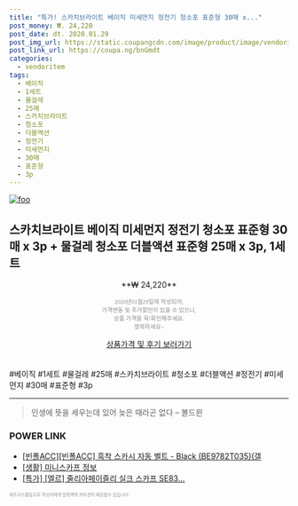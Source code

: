 ```yaml
--- 
title: "특가! 스카치브라이트 베이직 미세먼지 정전기 청소포 표준형 30매 x..." 
post_money: ₩. 24,220 
post_date: dt. 2020.01.29 
post_img_url: https://static.coupangcdn.com/image/product/image/vendoritem/2019/03/12/3778579569/4d876543-789b-4b5c-ab23-e488549bce1e.jpg 
post_link_url: https://coupa.ng/bnGmdt 
categories: 
  - vendoritem 
tags: 
  - 베이직 
  - 1세트 
  - 물걸레 
  - 25매 
  - 스카치브라이트 
  - 청소포 
  - 더블액션 
  - 정전기 
  - 미세먼지 
  - 30매 
  - 표준형 
  - 3p 
--- 
```

[![foo](https://static.coupangcdn.com/image/product/image/vendoritem/2019/03/12/3778579569/4d876543-789b-4b5c-ab23-e488549bce1e.jpg)](https://coupa.ng/bnGmdt) 

## 스카치브라이트 베이직 미세먼지 정전기 청소포 표준형 30매 x 3p + 물걸레 청소포 더블액션 표준형 25매 x 3p, 1세트 
<p style="text-align: center;">**₩ 24,220**</p> 
<p style="text-align: center;"><span style="color: #898c8f; font-family: Georgia,Times,serif; font-size: 0.75em;">2020년01월29일에 작성되어, <br>가격변동 및 추가할인이 있을 수 있으니,<br> 상품 가격을 꼭!확인해주세요.<br>행복하세요~</span> 
</p>	 
<div markdown="0" style="text-align: center;"><a href="https://coupa.ng/bnGmdt" class="btn btn--success">상품가격 및 후기 보러가기</a></div> 
<br><br> 
  #베이직 #1세트 #물걸레 #25매 #스카치브라이트 #청소포 #더블액션 #정전기 #미세먼지 #30매 #표준형 #3p 
<hr> 

> 인생에 뜻을 세우는데 있어 늦은 때라곤 없다 – 볼드윈 


### POWER LINK

* <a href="https://blog.naver.com/fasyy4321/221787882766" target="_blank">[빈폴ACC][빈폴ACC] 흑착 스카시 자동 벨트 - Black (BE9782T035)(갤</a>
* <a href="https://blog.naver.com/santokki14/221765350690" target="_blank"> [생활] 미니스카프 정보 </a>
* <a href="https://blog.naver.com/santokki14/221789349402" target="_blank">[특가] [엘르] 줄리아페이즐리 실크 스카프 SE83...</a>

<span style="color: #898c8f; font-family: Georgia,Times,serif; font-size: 0.55em;">파트너스활동으로 작성자에게 일정액의 커미션이 제공될수 있습니다.</span> 
